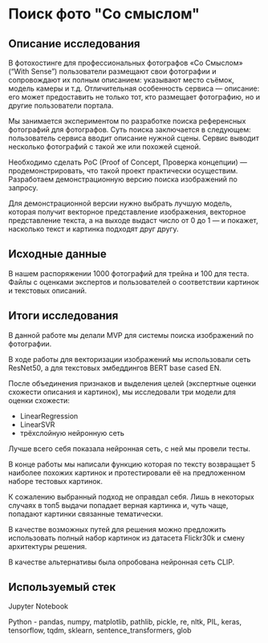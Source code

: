# Поиск фото "Со смыслом"

## Описание исследования

В фотохостинге для профессиональных фотографов «Со Смыслом» (“With Sense”) пользователи размещают свои фотографии и сопровождают их полным описанием: указывают место съёмок, модель камеры и т.д. Отличительная особенность сервиса — описание: его может предоставить не только тот, кто размещает фотографию, но и другие пользователи портала.

Мы занимается экспериментом по разработке поиска референсных фотографий для фотографов. Суть поиска заключается в следующем: пользователь сервиса вводит описание нужной сцены. Сервис выводит несколько фотографий с такой же или похожей сценой.

Необходимо сделать PoC (Proof of Concept, Проверка концепции) — продемонстрировать, что такой проект практически осуществим. Разработаем демонстрационную версию поиска изображений по запросу.

Для демонстрационной версии нужно выбрать лучшую модель, которая получит векторное представление изображения, векторное представление текста, а на выходе выдаст число от 0 до 1 — и покажет, насколько текст и картинка подходят друг другу.

## Исходные данные

В нашем распоряжении 1000 фотографий для трейна и 100 для теста. Файлы с оценками экспертов и пользователей о соответствии картинок и текстовых описаний.

## Итоги исследования

В данной работе мы делали MVP для системы поиска изображений по фотографии.

В ходе работы для векторизации изображений мы использовали сеть ResNet50, а для текстовых эмбеддингов BERT base cased EN.

После объединения признаков и выделения целей (экспертные оценки схожести описания и картинок), мы исследовали три модели для оценки схожести:

   * LinearRegression
   * LinearSVR
   * трёхслойную нейронную сеть

Лучше всего себя показала нейронная сеть, с ней мы провели тесты.

В конце работы мы написали функцию которая по тексту возвращает 5 наиболее похожих картинок и протестировали её на предложенном наборе тестовых картинок.

К сожалению выбранный подход не оправдал себя. Лишь в некоторых случаях в топ5 выдачи попадает верная картинка и, чуть чаще, попадают картинки связанные тематически.

В качестве возможных путей для решения можно предложить использовать полный набор картинок из датасета Flickr30k и смену архитектуры решения.

В качестве альтернативы была опробована нейронная сеть CLIP.

## Используемый стек

Jupyter Notebook

Python - pandas, numpy, matplotlib, pathlib, pickle, re, nltk, PIL, keras, tensorflow, tqdm, sklearn, sentence_transformers, glob